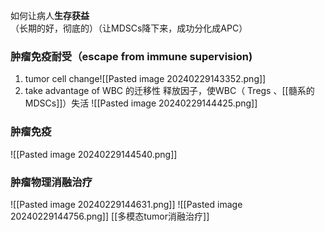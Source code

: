 如何让病人**生存获益**（长期的好，彻底的）（让MDSCs降下来，成功分化成APC）
### 肿瘤免疫耐受（escape from immune supervision)
1. tumor cell change![[Pasted image 20240229143352.png]]
2. take advantage of WBC 的迁移性
释放因子，使WBC（ Tregs  、[[髓系的MDSCs]]）失活
![[Pasted image 20240229144425.png]]



### 肿瘤免疫
![[Pasted image 20240229144540.png]]



### 肿瘤物理消融治疗
![[Pasted image 20240229144631.png]]
![[Pasted image 20240229144756.png]]
[[多模态tumor消融治疗]]